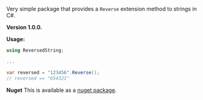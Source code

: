 Very simple package that provides a `Reverse` extension method to strings in C#.

**Version 1.0.0.**

**Usage:**
```cs
using ReversedString;

...

var reversed = "123456".Reverse();
// reversed == "654321"
```

**Nuget**
This is available as a [nuget package](https://www.nuget.org/packages/ReversedString).
